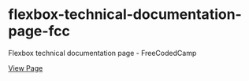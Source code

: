# flexbox-technical-documentation-page-fcc
Flexbox technical documentation page - FreeCodedCamp

[View Page]()
